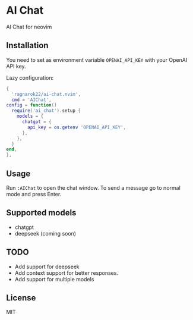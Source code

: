 # AI Chat

AI Chat for neovim

## Installation

You need to set as environment variable `OPENAI_API_KEY` with your OpenAI API key.

Lazy configuration:

```lua
{
  'ragnarok22/ai-chat.nvim',
  cmd = 'AIChat',
config = function()
  require('ai_chat').setup {
    models = {
      chatgpt = {
        api_key = os.getenv 'OPENAI_API_KEY',
      },
    },
  }
end,
},
```

## Usage

Run `:AIChat` to open the chat window. To send a message go to
normal mode and press Enter.

## Supported models

- chatgpt
- deepseek (coming soon)

## TODO

- Add support for deepseek
- Add context support for better responses.
- Add support for multiple models

## License

MIT
